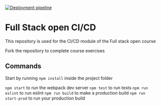 [![Deployment pipeline](https://github.com/leonardofrp5/pokedex-for-ci/actions/workflows/pipeline.yml/badge.svg?branch=main)](https://github.com/leonardofrp5/pokedex-for-ci/actions/workflows/pipeline.yml)

# Full Stack open CI/CD

This repository is used for the CI/CD module of the Full stack open course

Fork the repository to complete course exercises

## Commands

Start by running `npm install` inside the project folder

`npm start` to run the webpack dev server
`npm test` to run tests
`npm run eslint` to run eslint
`npm run build` to make a production build
`npm run start-prod` to run your production build
